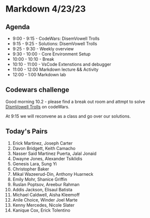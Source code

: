 # Markdown 4/23/23
## Agenda
* 9:00 - 9:15 - CodeWars: DisemVowell Trolls 
* 9:15 - 9:25 - Solutions: DisemVowell Trolls 
* 9:25 - 9:30 - Weekly overview
* 9:30 - 10:00 - Core Environment Setup
* 10:00 - 10:10 - Break
* 10:10 - 11:00 - VsCode Extenstions and debugger
* 11:00 - 12:00 Markdown lecture && Activity
* 12:00 - 1:00 Markdown lab

## Codewars challenge
Good morning 10.2 - please find a break out room and attmpt to solve [DismVowell Trolls](https://www.codewars.com/kata/52fba66badcd10859f00097e) on codeWars.  

At 9:15 we will reconvene as a class and go over our solutions.

## Today's Pairs
1. Erick Martinez, Joseph Carter
2. Davon Bridgett, Keith Camacho
3. Nasser Said Martinez Puerta, Jalal Jonaid
4. Dwayne Jones, Alexander Tsiklidis
5. Genesis Lara, Sung Yi
6. Christopher Baker 
7. Mikal Wazeerud-Din, Anthony Huarneck
8. Emily Mohr, Shanice Griffin
9. Ruslan Poptsov, Areebur Rahman
10. Addis Jackson, Elisaul Batista
11. Michael Caldwell, Aisha Kleemoff
12. Anile Choice, Winder Joel Marte
13. Kenny Mercedes, Nicole Slater
14. Kanique Cox, Erick Tolentino